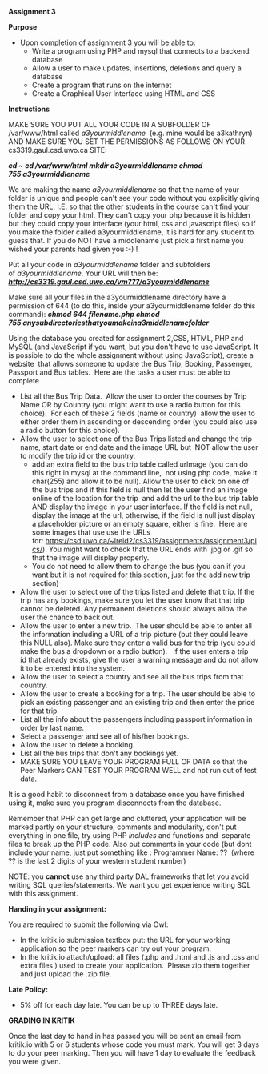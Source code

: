 ﻿**Assignment 3**

**Purpose**

- Upon completion of assignment 3 you will be able to:
  - Write a program using PHP and mysql that connects to a backend database
  - Allow a user to make updates, insertions, deletions and query a database
  - Create a program that runs on the internet
  - Create a Graphical User Interface using HTML and CSS

**Instructions**

MAKE SURE YOU PUT ALL YOUR CODE IN A SUBFOLDER OF /var/www/html called *a3yourmiddlename*  (e.g. mine would be a3kathryn) AND MAKE SURE YOU SET THE PERMISSIONS AS FOLLOWS ON YOUR cs3319.gaul.csd.uwo.ca SITE:

***cd ~
cd /var/www/html
mkdir a3yourmiddlename
chmod 755 a3yourmiddlename***

We are making the name *a3yourmiddlename* so that the name of your folder is unique and people can't see your code without you explicitly giving them the URL, I.E. so that the other students in the course can't find your folder and copy your html. They can't copy your php because it is hidden but they could copy your interface (your html, css and javascript files) so if you make the folder called a3yourmiddlename, it is hard for any student to guess that. If you do NOT have a middlename just pick a first name you wished your parents had given you :-) !

Put all your code in *a3yourmiddlename* folder and subfolders of *a3yourmiddlename*. Your URL will then be:
***http://cs3319.gaul.csd.uwo.ca/vm???/a3yourmiddlename***

Make sure all your files in the a3yourmiddlename directory have a permission of 644 (to do this, inside your a3yourmiddlename folder do this command):
***chmod 644 filename.php
chmod 755 anysubdirectoriesthatyoumakeina3middlenamefolder***

Using the database you created for assignment 2,CSS, HTML, PHP and MySQL (and JavaScript if you want, but you don't have to use JavaScript. It is possible to do the whole assignment without using JavaScript), create a website  that allows someone to update the Bus Trip, Booking, Passenger, Passport and Bus tables.  Here are the tasks a user must be able to complete

- List all the Bus Trip Data.  Allow the user to order the courses by Trip Name OR by Country (you might want to use a radio button for this choice).  For each of these 2 fields (name or country)  allow the user to either order them in ascending or descending order (you could also use a radio button for this choice). 
- Allow the user to select one of the Bus Trips listed and change the trip name, start date or end date and the image URL but  NOT allow the user to modify the trip id or the country. 
  - add an extra field to the bus trip table called urlmage (you can do this right in mysql at the command line,  not using php code, make it char(255) and allow it to be null). Allow the user to click on one of the bus trips and if this field is null then let the user find an image online of the location for the trip  and add the url to the bus trip table AND display the image in your user interface. If the field is not null, display the image at the url, otherwise, if the field is null just display a placeholder picture or an empty square, either is fine.  Here are some images that use use the URLs for: <https://csd.uwo.ca/~lreid2/cs3319/assignments/assignment3/pics/>). You might want to check that the URL ends with .jpg or .gif so that the image will display properly.
  - You do not need to allow them to change the bus (you can if you want but it is not required for this section, just for the add new trip section)
- Allow the user to select one of the trips listed and delete that trip. If the trip has any bookings, make sure you let the user know that that trip cannot be deleted. Any permanent deletions should always allow the user the chance to back out. 
- Allow the user to enter a new trip.  The user should be able to enter all the information including a URL of a trip picture (but they could leave this NULL also). Make sure they enter a valid bus for the trip (you could make the bus a dropdown or a radio button).   If the user enters a trip id that already exists, give the user a warning message and do not allow it to be entered into the system. 
- Allow the user to select a country and see all the bus trips from that country.
- Allow the user to create a booking for a trip. The user should be able to pick an existing passenger and an existing trip and then enter the price for that trip.
- List all the info about the passengers including passport information in order by last name.
- Select a passenger and see all of his/her bookings.
- Allow the user to delete a booking.
- List all the bus trips that don't any bookings yet. 
- MAKE SURE YOU LEAVE YOUR PROGRAM FULL OF DATA so that the Peer Markers CAN TEST YOUR PROGRAM WELL and not run out of test data.

It is a good habit to disconnect from a database once you have finished using it, make sure you program disconnects from the database. 

Remember that PHP can get large and cluttered, your application will be marked partly on your structure, comments and modularity, don't put everything in one file, try using PHP *includes* and functions and  separate files to break up the PHP code. Also put comments in your code (but dont include your name, just put something like :
Programmer Name: ??  (where ?? is the last 2 digits of your western student number)

NOTE: you **cannot** use any third party DAL frameworks that let you avoid writing SQL queries/statements. We want you get experience writing SQL with this assignment.

**Handing in your assignment:**

You are required to submit the following via Owl:

- In the kritik.io submission textbox put: the URL for your working application so the peer markers can try out your program.
- In the kritik.io attach/upload: all files (.php and .html and .js and .css and extra files ) used to create your application.  Please zip them together and just upload the .zip file.  

**Late Policy:**

- 5% off for each day late. You can be up to THREE days late. 



**GRADING IN KRITIK**

Once the last day to hand in has passed you will be sent an email from kritik.io with 5 or 6 students whose code you must mark. You will get 3 days to do your peer marking. Then you will have 1 day to evaluate the feedback you were given.



